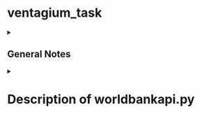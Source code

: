 # ventagium_task

<details><summary><h2>General Notes</h2></summary>
<p>

## Activar entorno virtual y checar si pip está up-to-day
```
source env/bin/activate
python3 -m pip install --upgrade pip
```
</p>
</details>

<details><summary><h1>Description of worldbankapi.py</h1></summary>
<p>

## WorldBankAPI class
This file contains the WorldBankAPI class to connect to The World Bank API that allows for the search and retrieval of the public, Bank documents available in the Documents & Reports site.  Records can be retrieved in a format useful for research and for inclusion in web sites outside of Documents & Reports and the World Bank. To read more about it, visit [World Bank API documentation](https://datahelpdesk.worldbank.org/knowledgebase/articles/889392-about-the-indicators-api-documentation)

## Methods of the World Bank API class
The class WorldBankAPI() recieves the country code to work.
It contains several methods that allows us to consult the following indicators about the country given as the parameter.

1. To consult the population use:
```
get_population(country_code)
```

2. To consult the Gross Domestic Product (GPD) use:
```
get_gdp_per_capita(country_code)
```

3. To consult the health expenditure per capita use:
```
get_health_exp_per_capita(country_code)
```

4. To consult the inflation rate per year  use:
```
get_inflation(self, country_code)
```

5. To consult the unamployment (% of total labor force) use:
```
get_unemployment(country_code)
```

6. To consult the Foreign Direct Investment (FDI) use:
```
get_fdi_data(country_code)
```
</p>
</details>